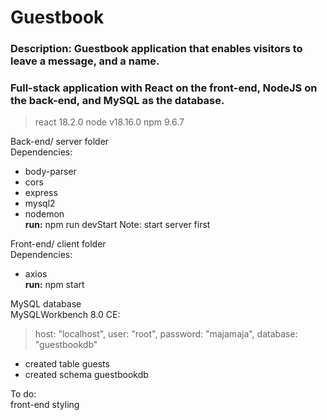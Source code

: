# Guestbook

### Description: Guestbook application that enables visitors to leave a message, and a name.
### Full-stack application with React on the front-end, NodeJS on the back-end, and MySQL as the database.

> react 18.2.0
> node v18.16.0
> npm 9.6.7 

Back-end/ server folder  
Dependencies:
- body-parser
- cors
- express
- mysql2
- nodemon            
**run:** npm run devStart
Note: start server first

Front-end/ client folder  
Dependencies: 
- axios  
**run:** npm start
 
MySQL database  
MySQLWorkbench 8.0 CE:
> host: "localhost",
> user: "root",
> password: "majamaja", 
> database: "guestbookdb"
- created table guests
- created schema guestbookdb

To do:  
front-end styling